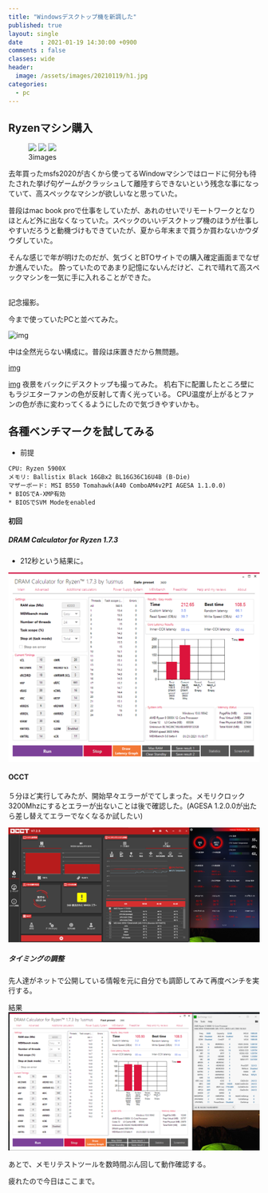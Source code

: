 ```yaml
---
title: "Windowsデスクトップ機を新調した"
published: true
layout: single
date     : 2021-01-19 14:30:00 +0900
comments : false
classes: wide
header:
  image: /assets/images/20210119/h1.jpg
categories:
  - pc
---
```


## Ryzenマシン購入

<figure class="third">
  <img src="/assets/images/20210119/pc1.jpg">
  <img src="(/assets/images/20210119/pc2.jpg">
  <img src="/assets/images/20210119/pc3.jpg">
  <figcaption>3images</figcaption>
</figure>

去年買ったmsfs2020が古くから使ってるWindowマシンではロードに何分も待たされた挙げ句ゲームがクラッシュして離陸すらできないという残念な事になっていて、高スペックなマシンが欲しいなと思っていた。

普段はmac book proで仕事をしていたが、あれのせいでリモートワークとなりほとんど外に出なくなっていた。スペックのいいデスクトップ機のほうが仕事しやすいだろうと動機づけもできていたが、夏から年末まで買うか買わないかウダウダしていた。

そんな感じで年が明けたのだが、気づくとBTOサイトでの購入確定画面までなぜか進んでいた。
酔っていたのであまり記憶にないんだけど、これで晴れて高スペックマシンを一気に手に入れることができた。


##

記念撮影。

今まで使っていたPCと並べてみた。

![img](/assets/images/20210119/pc1.jpg)


中は全然光らない構成に。普段は床置きだから無問題。

[img](/assets/images/20210119/pc2.jpg)


[img](/assets/images/20210119/pc3.jpg)
夜景をバックにデスクトップも撮ってみた。
机右下に配置したところ壁にもラジエターファンの色が反射して青く光っている。
CPU温度が上がるとファンの色が赤に変わってくるようにしたので気づきやすいかも。


## 各種ベンチマークを試してみる

* 前提
```
CPU: Ryzen 5900X
メモリ: Ballistix Black 16GBx2 BL16G36C16U4B (B-Die)
マザーボード: MSI B550 Tomahawk(A40 ComboAM4v2PI AGESA 1.1.0.0)
* BIOSでA-XMP有効
* BIOSでSVM Modeをenabled
```

#### 初回 

##### DRAM Calculator for Ryzen 1.7.3

* 212秒という結果に。

![img](/assets/images/20210119_mem_default_xmp.png)

#### OCCT

５分ほど実行してみたが、開始早々エラーがでてしまった。メモリクロック3200Mhzにするとエラーが出ないことは後で確認した。(AGESA 1.2.0.0が出たら差し替えてエラーでなくなるか試したい)

![img](/assets/images/20210119_occt_1.png)


##### タイミングの調整

先人達がネットで公開している情報を元に自分でも調節してみて再度ベンチを実行する。

結果
![img](/assets/images/20210119_mem_calc_1.png)

あとで、メモリテストツールを数時間ぶん回して動作確認する。

疲れたので今日はここまで。